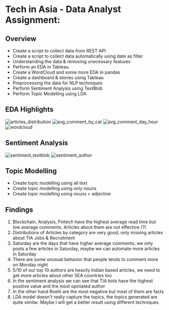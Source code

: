 # Tech in Asia - Data Analyst Assignment: 
## Overview
* Create a script to collect data from REST API
* Create a script to collect data automatically using date as filter
* Understanding the data & removing unecessary features
* Perform an EDA in Tableau
* Create a WordCloud and some more EDA in pandas
* Create a dashboard & stories using Tableau
* Preprocessing the data for NLP techniques
* Perform Sentiment Analysis using TextBlob
* Perform Topic Modelling using LDA

## EDA Highlights
![articles_distribution](https://user-images.githubusercontent.com/96482347/158934603-b7233a94-700f-4a6d-a1cd-874e76245adc.png)
![avg_comment_by_cat](https://user-images.githubusercontent.com/96482347/158934614-ad90bcd7-1694-474c-8437-d080396109dd.png)
![avg_comment_day_hour](https://user-images.githubusercontent.com/96482347/158934624-872c9a35-cdff-43ff-ac6a-5dad98762f74.png)
![wordcloud](https://user-images.githubusercontent.com/96482347/158934633-e9900322-a372-416f-8b84-843295cbc2f5.png)

## Sentiment Analysis
![sentiment_textblob](https://user-images.githubusercontent.com/96482347/158934764-ec3a662b-6bd9-430c-a6d7-ca9f2663cf98.png)
![sentiment_author](https://user-images.githubusercontent.com/96482347/158934775-16095dae-a4d7-4a3f-9522-0395584df7b5.png)

## Topic Modelling
* Create topic modelling using all text
* Create topic modelling using only nouns
* Create topic modelling using nouns + adjective

## Findings
1) Blockchain, Analysis, Fintech have the highest average read time but low average comments. Articles about them are not effective (?)
2) Distributions of Articles by category are very good, only missing articles about TIA Jobs & Recruitment
3) Saturday are the days that have higher average comments, we only posts a few articles in Saturday, maybe we can automate more articles in Saturday
4) There are some unusual behavior that people tends to comment more on Monday night
5) 5/10 of our top 10 authors are heavily Indian based articles, we need to get more articles about other SEA countries too
6) In the sentiment analysis we can see that TIA bots have the highest positive value and the most opiniated author
7) In the other hand Roehl are the most negative but most of them are facts
8) LDA model doesn't really capture the topics, the topics generated are quite similar. Maybe I will get a better result using different techniques

